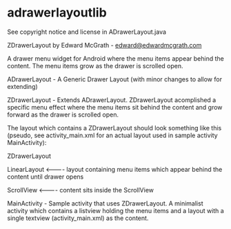 adrawerlayoutlib
================

See copyright notice and license in ADrawerLayout.java

ZDrawerLayout by Edward McGrath - edward@edwardmcgrath.com

A drawer menu widget for Android where the menu items appear behind the content.  The menu items grow as the drawer is scrolled open.

ADrawerLayout - A Generic Drawer Layout (with minor changes to allow for extending)

ZDrawerLayout - Extends ADrawerLayout.  ZDrawerLayout acomplished a specific menu effect where the menu items sit behind the content and grow forward as the drawer is scrolled open.

The layout which contains a ZDrawerLayout should look something like this (pseudo, see activity_main.xml for an actual layout used in sample activity MainActivity):

ZDrawerLayout

  LinearLayout       <---- layout containing menu items which appear behind the content until drawer opens
  
  ScrollView         <---- content sits inside the ScrollView
  

MainActivity - Sample activity that uses ZDrawerLayout.  A minimalist activity which contains a listview holding the menu items and a layout with a single textview (activity_main.xml) as the content.
